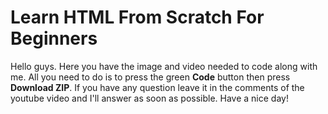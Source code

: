 <h1>Learn HTML From Scratch For Beginners</h1>

Hello guys. Here you have the image and video needed to code along with me. All you need to do is to press the green <strong>Code</strong> button then press <strong>Download ZIP</strong>. If you have any question leave it in the comments of the youtube video and I'll answer as soon as possible. Have a nice day!
